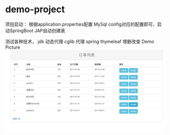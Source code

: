 # demo-project

项目启动：
	根据application.properties配置 MySql config对应的配置即可，启动SpringBoot JAP自动创建表

测试各种技术， jdk 动态代理 cglib 代理
spring thymeleaf 增删改查
Demo Picture
![image](https://github.com/ninuxGithub/demo-project/blob/master/thymeleaf.png)


